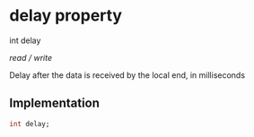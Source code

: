 


# delay property







int delay
  
_<span class="feature">read / write</span>_



<p>Delay after the data is received by the local end, in milliseconds</p>



## Implementation

```dart
int delay;
```







